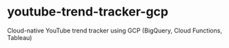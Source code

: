 # youtube-trend-tracker-gcp
Cloud-native YouTube trend tracker using GCP (BigQuery, Cloud Functions, Tableau)
